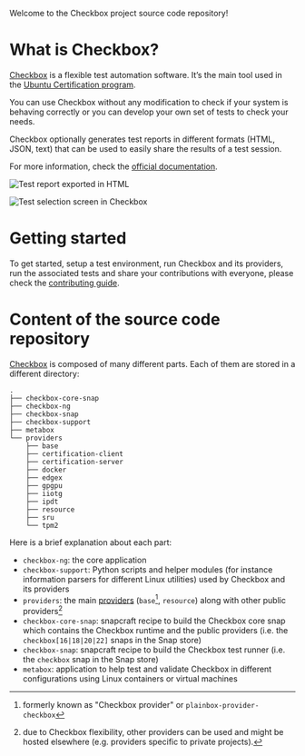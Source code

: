 Welcome to the Checkbox project source code repository!

# What is Checkbox?

[Checkbox] is a flexible test automation software. It’s the main tool used in the [Ubuntu Certification program].

You can use Checkbox without any modification to check if your system is behaving correctly or you can develop your own set of tests to check your needs.

Checkbox optionally generates test reports in different formats (HTML, JSON, text) that can be used to easily share the results of a test session.

For more information, check the [official documentation].

![Test report exported in HTML](checkbox-ng/docs/_images/checkbox-test-report.png)

![Test selection screen in Checkbox](checkbox-ng/docs/_images/checkbox-snappy-3-select-jobs.png)

# Getting started

To get started, setup a test environment, run Checkbox and its providers, run the associated tests and share your contributions with everyone, please check the [contributing guide].


# Content of the source code repository

[Checkbox] is composed of many different parts. Each of them are stored in a different directory:

```
.
├── checkbox-core-snap
├── checkbox-ng
├── checkbox-snap
├── checkbox-support
├── metabox
└── providers
    ├── base
    ├── certification-client
    ├── certification-server
    ├── docker
    ├── edgex
    ├── gpgpu
    ├── iiotg
    ├── ipdt
    ├── resource
    ├── sru
    └── tpm2
```

Here is a brief explanation about each part:

- `checkbox-ng`: the core application
- `checkbox-support`: Python scripts and helper modules (for instance information parsers for different Linux utilities) used by Checkbox and its providers
- `providers`: the main [providers] (`base`[^1], `resource`) along with other public providers[^2]
- `checkbox-core-snap`: snapcraft recipe to build the Checkbox core snap which contains the Checkbox runtime and the public providers (i.e. the `checkbox[16|18|20|22]` snaps in the Snap store)
- `checkbox-snap`: snapcraft recipe to build the Checkbox test runner (i.e. the `checkbox` snap in the Snap store)
- `metabox`: application to help test and validate Checkbox in different configurations using Linux containers or virtual machines

[Checkbox]: https://checkbox.readthedocs.io/en/latest/
[official documentation]: https://checkbox.readthedocs.io/en/latest/
[contributing guide]: CONTRIBUTING.md
[providers]: https://checkbox.readthedocs.io/en/latest/understanding.html#provider
[Ubuntu Certification program]: https://ubuntu.com/certified
[^1]: formerly known as "Checkbox provider" or `plainbox-provider-checkbox`
[^2]: due to Checkbox flexibility, other providers can be used and might be hosted elsewhere (e.g. providers specific to private projects).
